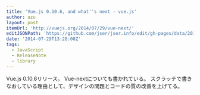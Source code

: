 ```yaml
---
title: 'Vue.js 0.10.6, and what''s next - vue.js'
author: azu
layout: post
itemUrl: 'http://vuejs.org/2014/07/29/vue-next/'
editJSONPath: 'https://github.com/jser/jser.info/edit/gh-pages/data/2014/07/index.json'
date: '2014-07-29T13:28:08Z'
tags:
  - JavaScript
  - ReleaseNote
  - library
---
```

Vue.js 0.10.6リリース。
Vue-nextについても書かれている。
スクラッチで書きなおしている理由として、デザインの問題とコードの質の改善を上げてる。

